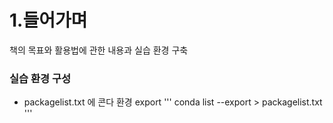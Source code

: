 # 1.들어가며

책의 목표와 활용법에 관한 내용과 실습 환경 구축

### 실습 환경 구성
* packagelist.txt 에 콘다 환경 export
'''
conda list --export > packagelist.txt
'''